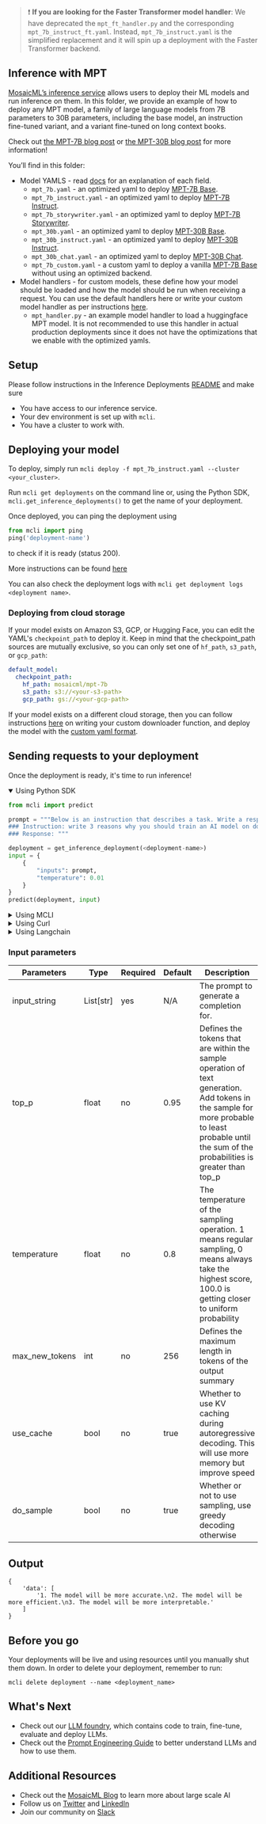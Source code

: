 > :exclamation: **If you are looking for the Faster Transformer model handler**: We have deprecated the `mpt_ft_handler.py` and the corresponding `mpt_7b_instruct_ft.yaml`. Instead, `mpt_7b_instruct.yaml` is the simplified replacement and it will spin up a deployment with the Faster Transformer backend.

## Inference with MPT

[MosaicML’s inference service](https://www.mosaicml.com/inference) allows users to deploy their ML models and run inference on them. In this folder, we provide an example of how to deploy any MPT model, a family of large language models from 7B parameters to 30B parameters, including the base model, an instruction fine-tuned variant, and a variant fine-tuned on long context books.

Check out [the MPT-7B blog post](https://www.mosaicml.com/blog/mpt-7b) or [the MPT-30B blog post](https://www.mosaicml.com/blog/mpt-30b) for more information!

You’ll find in this folder:

- Model YAMLS - read [docs](https://docs.mosaicml.com/projects/mcli/en/latest/inference/inference_schema.html) for an explanation of each field.
    - `mpt_7b.yaml` - an optimized yaml to deploy [MPT-7B Base](https://huggingface.co/mosaicml/mpt-7b).
    - `mpt_7b_instruct.yaml` - an optimized yaml to deploy [MPT-7B Instruct](https://huggingface.co/mosaicml/mpt-7b-instruct).
    - `mpt_7b_storywriter.yaml` - an optimized yaml to deploy [MPT-7B Storywriter](https://huggingface.co/mosaicml/mpt-7b-storywriter).
    - `mpt_30b.yaml` - an optimized yaml to deploy [MPT-30B Base](https://huggingface.co/mosaicml/mpt-30b).
    - `mpt_30b_instruct.yaml` - an optimized yaml to deploy [MPT-30B Instruct](https://huggingface.co/mosaicml/mpt-30b-instruct).
    - `mpt_30b_chat.yaml` - an optimized yaml to deploy [MPT-30B Chat](https://huggingface.co/mosaicml/mpt-30b-chat).
    - `mpt_7b_custom.yaml` - a custom yaml to deploy a vanilla [MPT-7B Base](https://huggingface.co/mosaicml/mpt-7b) without using an optimized backend.
- Model handlers - for custom models, these define how your model should be loaded and how the model should be run when receiving a request. You can use the default handlers here or write your custom model handler as per instructions [here](https://docs.mosaicml.com/projects/mcli/en/latest/inference/deployment_features.html#custom-model-handlers).
    - `mpt_handler.py` - an example model handler to load a huggingface MPT model. It is not recommended to use this handler in actual production deployments since it does not have the optimizations that we enable with the optimized yamls.

## Setup

Please follow instructions in the Inference Deployments [README](https://github.com/junhua-wu/mosaicml-examples/tree/main/examples/inference-deployments/README.md) and make sure
- You have access to our inference service.
- Your dev environment is set up with `mcli`.
- You have a cluster to work with.

## Deploying your model

To deploy, simply run `mcli deploy -f mpt_7b_instruct.yaml --cluster <your_cluster>`.

Run `mcli get deployments` on the command line or, using the Python SDK, `mcli.get_inference_deployments()` to get the name of your deployment.


Once deployed, you can ping the deployment using
```python
from mcli import ping
ping('deployment-name')
```
to check if it is ready (status 200).

More instructions can be found [here](https://docs.mosaicml.com/projects/mcli/en/latest/quick_start/quick_start_inference.html)

You can also check the deployment logs with `mcli get deployment logs <deployment name>`.

### Deploying from cloud storage
If your model exists on Amazon S3, GCP, or Hugging Face, you can edit the YAML's `checkpoint_path` to deploy it. Keep in mind that the checkpoint_path sources are mutually exclusive, so you can only set one of `hf_path`, `s3_path`, or `gcp_path`:

```yaml
default_model:
  checkpoint_path:
    hf_path: mosaicml/mpt-7b
    s3_path: s3://<your-s3-path>
    gcp_path: gs://<your-gcp-path>

```

If your model exists on a different cloud storage, then you can follow instructions [here](https://docs.mosaicml.com/projects/mcli/en/latest/inference/deployment_features.html#id1) on writing your custom downloader function, and deploy the model with the [custom yaml format](https://docs.mosaicml.com/projects/mcli/en/latest/inference/inference_schema.html#custom-model).

## Sending requests to your deployment

Once the deployment is ready, it's time to run inference!

<details open>
<summary> Using Python SDK </summary>


```python
from mcli import predict

prompt = """Below is an instruction that describes a task. Write a response that appropriately completes the request.
### Instruction: write 3 reasons why you should train an AI model on domain specific data set.
### Response: """

deployment = get_inference_deployment(<deployment-name>)
input = {
    {
        "inputs": prompt,
        "temperature": 0.01
    }
}
predict(deployment, input)

```
</details>

<details>
<summary> Using MCLI </summary>

```bash
mcli predict <deployment-name> --input '{"inputs": ["hello world!"]}'

```
</details>

<details>
<summary> Using Curl </summary>

```bash
curl https://<deployment-name>.inf.hosted-on.mosaicml.hosting/predict \
-H "Authorization: <your_api_key>" \
-d '{"inputs": ["hello world!"]}'
```
</details>

<details>
<summary> Using Langchain </summary>

```python
from getpass import getpass

MOSAICML_API_TOKEN = getpass()
import os

os.environ["MOSAICML_API_TOKEN"] = MOSAICML_API_TOKEN
from langchain.llms import MosaicML
from langchain import PromptTemplate, LLMChain
template = """Question: {question}"""

prompt = PromptTemplate(template=template, input_variables=["question"])
llm = MosaicML(inject_instruction_format=True, model_kwargs={'do_sample': False})
llm_chain = LLMChain(prompt=prompt, llm=llm)
question = "Write 3 reasons why you should train an AI model on domain specific data set."

llm_chain.run(question)

```
</details>

### Input parameters
| Parameters | Type | Required | Default | Description |
| --- | --- | --- | --- | --- |
| input_string | List[str] | yes | N/A | The prompt to generate a completion for. |
| top_p | float | no | 0.95 | Defines the tokens that are within the sample operation of text generation. Add tokens in the sample for more probable to least probable until the sum of the probabilities is greater than top_p |
| temperature | float | no | 0.8 | The temperature of the sampling operation. 1 means regular sampling, 0 means always take the highest score, 100.0 is getting closer to uniform probability |
| max_new_tokens | int | no | 256 | Defines the maximum length in tokens of the output summary |
| use_cache | bool | no | true | Whether to use KV caching during autoregressive decoding. This will use more memory but improve speed |
| do_sample | bool | no | true | Whether or not to use sampling, use greedy decoding otherwise |


## Output

```
{
    'data': [
        '1. The model will be more accurate.\n2. The model will be more efficient.\n3. The model will be more interpretable.'
    ]
}
```

## Before you go

Your deployments will be live and using resources until you manually shut them down. In order to delete your deployment, remember to run:
```
mcli delete deployment --name <deployment_name>
```

## What's Next
 - Check out our [LLM foundry](https://github.com/mosaicml/llm-foundry), which contains code to train, fine-tune, evaluate and deploy LLMs.
 - Check out the [Prompt Engineering Guide](https://www.promptingguide.ai) to better understand LLMs and how to use them.


## Additional Resources
- Check out the [MosaicML Blog](https://www.mosaicml.com/blog) to learn more about large scale AI
- Follow us on [Twitter](https://twitter.com/mosaicml) and [LinkedIn](https://www.linkedin.com/company/mosaicml)
- Join our community on [Slack](https://mosaicml.me/slack)
